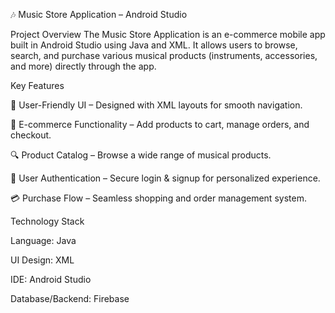 🎶 Music Store Application – Android Studio

Project Overview
The Music Store Application is an e-commerce mobile app built in Android Studio using Java and XML. It allows users to browse, search, and purchase various musical products (instruments, accessories, and more) directly through the app.

Key Features

📱 User-Friendly UI – Designed with XML layouts for smooth navigation.

🛒 E-commerce Functionality – Add products to cart, manage orders, and checkout.

🔍 Product Catalog – Browse a wide range of musical products.

👤 User Authentication – Secure login & signup for personalized experience.

💳 Purchase Flow – Seamless shopping and order management system.

Technology Stack

Language: Java

UI Design: XML

IDE: Android Studio

Database/Backend: Firebase
